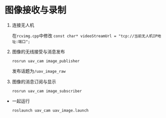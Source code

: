 # 图像接收与录制

1. 连接无人机
  
    在`rcvimg.cpp`中修改
    `const char* videoStreamUrl = "tcp://当前无人机IP地址:端口";`
 
2. 图像的无线接受与消息发布
    
    `rosrun uav_cam image_publisher  `

    发布话题为`/uav_image_raw`
3. 图像的消息订阅与显示

    `rosrun uav_cam image_subscriber`  
    
- 一起运行

    ```bash
    roslaunch uav_cam uav_image.launch   
    ```
